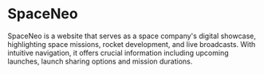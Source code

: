 # SpaceNeo

SpaceNeo is a website that serves as a space company's digital showcase, highlighting space missions, rocket development, and live broadcasts. With intuitive navigation, it offers crucial information including upcoming launches, launch sharing options and mission durations.
